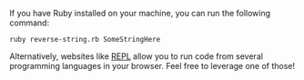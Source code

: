If you have Ruby installed on your machine, you can run the following command:

```console
ruby reverse-string.rb SomeStringHere
```

Alternatively, websites like [REPL][1] allow you to run code from several programming
languages in your browser. Feel free to leverage one of those!

[1]: https://replit.com/languages/ruby
